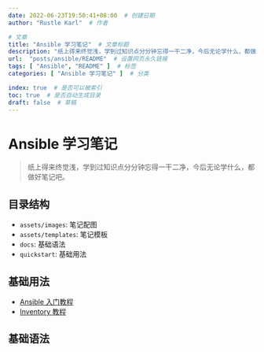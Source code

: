 ```yaml
---
date: 2022-06-23T19:50:41+08:00  # 创建日期
author: "Rustle Karl"  # 作者

# 文章
title: "Ansible 学习笔记"  # 文章标题
description: "纸上得来终觉浅，学到过知识点分分钟忘得一干二净，今后无论学什么，都做好笔记吧。"
url:  "posts/ansible/README"  # 设置网页永久链接
tags: [ "Ansible", "README" ]  # 标签
categories: [ "Ansible 学习笔记" ]  # 分类

index: true  # 是否可以被索引
toc: true  # 是否自动生成目录
draft: false  # 草稿
---
```


# Ansible 学习笔记

> 纸上得来终觉浅，学到过知识点分分钟忘得一干二净，今后无论学什么，都做好笔记吧。

## 目录结构

- `assets/images`: 笔记配图
- `assets/templates`: 笔记模板
- `docs`: 基础语法
- `quickstart`: 基础用法

## 基础用法

- [Ansible 入门教程](quickstart/README.md)
- [Inventory 教程](quickstart/intro_inventory.md)

## 基础语法
